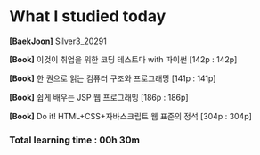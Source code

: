 <h1>What I studied today</h1>

<strong>[BaekJoon]</strong> Silver3_20291

<strong>[Book]</strong> 이것이 취업을 위한 코딩 테스트다 with 파이썬 [142p : 142p]

<strong>[Book]</strong> 한 권으로 읽는 컴퓨터 구조와 프로그래밍 [141p : 141p]

<strong>[Book]</strong> 쉽게 배우는 JSP 웹 프로그래밍 [186p : 186p]

<strong>[Book]</strong> Do it! HTML+CSS+자바스크립트 웹 표준의 정석 [304p : 304p]

<h3>Total learning time : 00h 30m</h3>